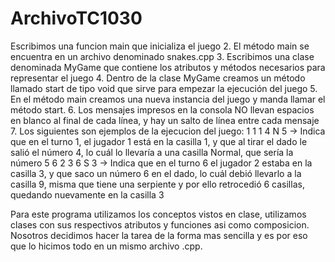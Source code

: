 # ArchivoTC1030
Escribimos una funcion main que inicializa el juego
2. El método main se encuentra en un archivo denominado snakes.cpp
3. Escribimos una clase denominada MyGame que contiene los atributos y métodos necesarios para 
representar el juego
4. Dentro de la clase MyGame creamos un método llamado start de tipo void que sirve para empezar la 
ejecución del juego
5. En el método main creamos una nueva instancia del juego y manda llamar el método start.
6. Los mensajes impresos en la consola NO llevan espacios en blanco al final de cada línea, y hay 
un salto de línea entre cada mensaje
7. Los siguientes son ejemplos de la ejecucion del juego:
1 1 1 4 N 5 -> Indica que en el turno 1, el jugador 1 está en la casilla 1, y que al tirar el dado le 
salió el número 4, lo cuál lo llevaría a una casilla Normal, que sería la número 5
6 2 3 6 S 3 -> Indica que en el turno 6 el jugador 2 estaba en la casilla 3, y que saco un número 6 
en el dado, lo cuál debió llevarlo a la casilla 9, misma que tiene una serpiente y por ello retrocedió 
6 casillas, quedando nuevamente en la casilla 3


Para este programa utilizamos los conceptos vistos en clase, utilizamos clases con sus respectivos atributos y funciones asi como composicion. Nosotros decidimos hacer la tarea de la forma mas sencilla y es por eso que lo hicimos todo en un mismo archivo .cpp.
